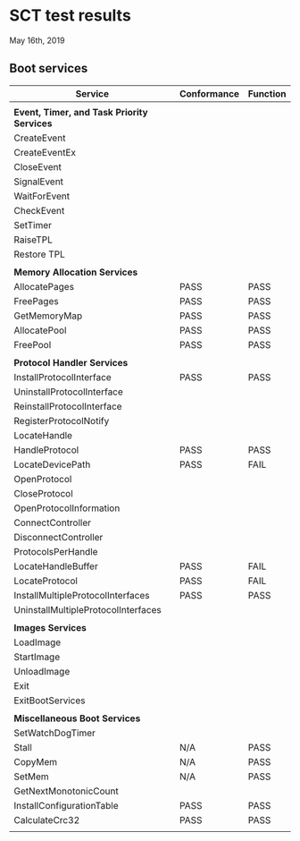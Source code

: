 # SCT test results

May 16th, 2019

## Boot services

| Service                             | Conformance   | Function   |
| ----------------------------------- | ------------- | ---------- |
|                                     |               |            |
| **Event, Timer, and Task Priority Services**                     |
| CreateEvent                         |               |            |
| CreateEventEx                       |               |            |
| CloseEvent                          |               |            |
| SignalEvent                         |               |            |
| WaitForEvent                        |               |            |
| CheckEvent                          |               |            |
| SetTimer                            |               |            |
| RaiseTPL                            |               |            |
| Restore TPL                         |               |            |
|                                     |               |            |
| **Memory Allocation Services**                                   |
| AllocatePages                       | PASS          | PASS       |
| FreePages                           | PASS          | PASS       |
| GetMemoryMap                        | PASS          | PASS       |
| AllocatePool                        | PASS          | PASS       |
| FreePool                            | PASS          | PASS       |
|                                     |               |            |
| **Protocol Handler Services**                                    |
| InstallProtocolInterface            | PASS          | PASS       |
| UninstallProtocolInterface          |               |            |
| ReinstallProtocolInterface          |               |            |
| RegisterProtocolNotify              |               |            |
| LocateHandle                        |               |            |
| HandleProtocol                      | PASS          | PASS       |
| LocateDevicePath                    | PASS          | FAIL       |
| OpenProtocol                        |               |            |
| CloseProtocol                       |               |            |
| OpenProtocolInformation             |               |            |
| ConnectController                   |               |            |
| DisconnectController                |               |            |
| ProtocolsPerHandle                  |               |            |
| LocateHandleBuffer                  | PASS          | FAIL       |
| LocateProtocol                      | PASS          | FAIL       |
| InstallMultipleProtocolInterfaces   | PASS          | PASS       |
| UninstallMultipleProtocolInterfaces |               |            |
|                                     |               |            |
| **Images Services**                                              |
| LoadImage                           |               |            |
| StartImage                          |               |            |
| UnloadImage                         |               |            |
| Exit                                |               |            |
| ExitBootServices                    |               |            |
|                                     |               |            |
| **Miscellaneous Boot Services**                                  |
| SetWatchDogTimer                    |               |            |
| Stall                               | N/A           | PASS       |
| CopyMem                             | N/A           | PASS       |
| SetMem                              | N/A           | PASS       |
| GetNextMonotonicCount               |               |            |
| InstallConfigurationTable           | PASS          | PASS       |
| CalculateCrc32                      | PASS          | PASS       |
|                                     |               |            |

